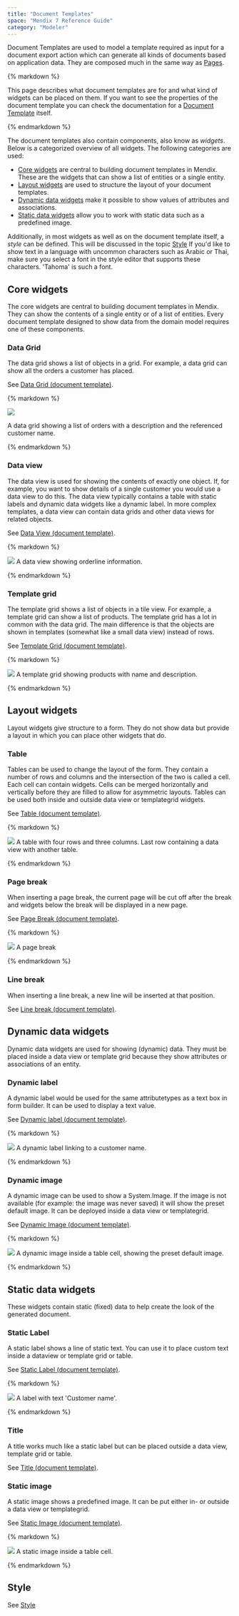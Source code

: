 ```yaml
---
title: "Document Templates"
space: "Mendix 7 Reference Guide"
category: "Modeler"
---
```



Document Templates are used to model a template required as input for a document export action which can generate all kinds of documents based on application data. They are composed much in the same way as [Pages](pages).

<div class="alert alert-warning">{% markdown %}

This page describes what document templates are for and what kind of widgets can be placed on them. If you want to see the properties of the document template you can check the documentation for a [Document Template](document-template) itself.

{% endmarkdown %}</div>

The document templates also contain components, also know as _widgets_. Below is a categorized overview of all widgets. The following categories are used:

*   [Core widgets](document-templates) are central to building document templates in Mendix. These are the widgets that can show a list of entities or a single entity.
*   [Layout widgets](document-templates) are used to structure the layout of your document templates.
*   [Dynamic data widgets](document-templates) make it possible to show values of attributes and associations.
*   [Static data widgets](document-templates) allow you to work with static data such as a predefined image.

Additionally, in most widgets as well as on the document template itself, a _style_ can be defined. This will be discussed in the topic [Style](document-templates)
If you'd like to show text in a language with uncommon characters such as Arabic or Thai, make sure you select a font in the style editor that supports these characters. 'Tahoma' is such a font.

## Core widgets

The core widgets are central to building document templates in Mendix. They can show the contents of a single entity or of a list of entities. Every document template designed to show data from the domain model requires one of these components.

### Data Grid

The data grid shows a list of objects in a grid. For example, a data grid can show all the orders a customer has placed.

See [Data Grid (document template)](data-grid).

<div class="alert alert-info">{% markdown %}

[![](attachments/819203/918138.png)](data-grid)

A data grid showing a list of orders with a description and the referenced customer name.

{% endmarkdown %}</div>

### Data view

The data view is used for showing the contents of exactly one object. If, for example, you want to show details of a single customer you would use a data view to do this. The data view typically contains a table with static labels and dynamic data widgets like a dynamic label. In more complex templates, a data view can contain data grids and other data views for related objects.

See [Data View (document template)](data-view).

<div class="alert alert-info">{% markdown %}

[![](attachments/819203/918139.png)](data-view)
A data view showing orderline information.

{% endmarkdown %}</div>

### Template grid

The template grid shows a list of objects in a tile view. For example, a template grid can show a list of products. The template grid has a lot in common with the data grid. The main difference is that the objects are shown in templates (somewhat like a small data view) instead of rows.

See [Template Grid (document template)](template-grid).

<div class="alert alert-info">{% markdown %}

[![](attachments/819203/918137.png)](template-grid)
A template grid showing products with name and description.

{% endmarkdown %}</div>

## Layout widgets

Layout widgets give structure to a form. They do not show data but provide a layout in which you can place other widgets that do.

### Table

Tables can be used to change the layout of the form. They contain a number of rows and columns and the intersection of the two is called a cell. Each cell can contain widgets. Cells can be merged horizontally and vertically before they are filled to allow for asymmetric layouts.
Tables can be used both inside and outside data view or templategrid widgets.

See [Table (document template)](table).

<div class="alert alert-info">{% markdown %}

[![](attachments/819203/918134.png)](table)
A table with four rows and three columns. Last row containing a data view with another table.

{% endmarkdown %}</div>

### Page break

When inserting a page break, the current page will be cut off after the break and widgets below the break will be displayed in a new page.

See [Page Break (document template)](page-break-document-template).

<div class="alert alert-info">{% markdown %}

[![](attachments/819203/918135.png)](page-break-document-template)
A page break

{% endmarkdown %}</div>

### Line break

When inserting a line break, a new line will be inserted at that position.

See [Line break (document template)](line-break-document-template).

## Dynamic data widgets

Dynamic data widgets are used for showing (dynamic) data. They must be placed inside a data view or template grid because they show attributes or associations of an entity.

### Dynamic label

A dynamic label would be used for the same attributetypes as a text box in form builder. It can be used to display a text value.

See [Dynamic label (document template)](dynamic-label-document-template).

<div class="alert alert-info">{% markdown %}

[![](attachments/819203/918131.png)](dynamic-label-document-template)
A dynamic label linking to a customer name.

{% endmarkdown %}</div>

### Dynamic image

A dynamic image can be used to show a System.Image. If the image is not available (for example: the image was never saved) it will show the preset default image. It can be deployed inside a data view or templategrid.

See [Dynamic Image (document template)](dynamic-image-document-template).

<div class="alert alert-info">{% markdown %}

[![](attachments/819203/918132.png)](dynamic-image-document-template)
A dynamic image inside a table cell, showing the preset default image.

{% endmarkdown %}</div>

## Static data widgets

These widgets contain static (fixed) data to help create the look of the generated document.

### Static Label

A static label shows a line of static text. You can use it to place custom text inside a dataview or template grid or table.

See [Static Label (document template)](static-label-document-template).

<div class="alert alert-info">{% markdown %}

[![](attachments/819203/918130.png)](static-label-document-template)
A label with text 'Customer name'.

{% endmarkdown %}</div>

### Title

A title works much like a static label but can be placed outside a data view, template grid or table.

See [Title (document template)](title-document-template).

### Static image

A static image shows a predefined image. It can be put either in- or outside a data view or templategrid.

See [Static Image (document template)](static-image-document-template).

<div class="alert alert-info">{% markdown %}

[![](attachments/819203/918133.png)](static-image-document-template)
A static image inside a table cell.

{% endmarkdown %}</div>

## Style

See [Style](style)
